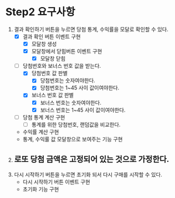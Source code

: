 # Step2 요구사항
1. 결과 확인하기 버튼을 누르면 당첨 통계, 수익률을 모달로 확인할 수 있다.
    - [x] 결과 확인 버튼 이벤트 구현
      - [x] 모달창 생성
      - [x] 모달창에서 닫힘버튼 이벤트 구현
        - [x] 모달창 닫힘
    - [ ] 당첨번호와 보너스 번호 값을 받는다.
      - [x] 당첨번호 값 판별
        - [x] 당첨번호는 숫자여야한다.
        - [x] 당첨번호는 1~45 사이 값이여야한다.
      - [x] 보너스 번호 값 판별
        - [x] 보너스 번호는 숫자여야한다.
        - [x] 보너스 번호는 1~45 사이 값이여야한다.
    - [ ] 당첨 통계 계산 구현
      - [ ] 통계를 위한 당첨번호, 랜덤값을 비교한다.
    - 수익률 계산 구현
    - 통계, 수익률 값 모달창으로 보여주는 기능 구현
2. 로또 당첨 금액은 고정되어 있는 것으로 가정한다.
    - 
3. 다시 시작하기 버튼을 누르면 초기화 되서 다시 구매를 시작할 수 있다.
    - 다시 시작하기 버튼 이벤트 구현
    - 초기화 기능 구현
